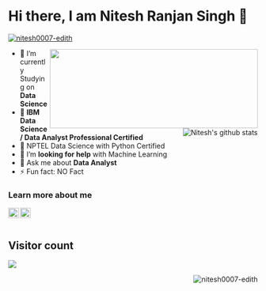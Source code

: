 # Hi there, I am Nitesh Ranjan Singh 👋
<p align="left"> <a href="https://github.com/ryo-ma/github-profile-trophy"><img src="https://github-profile-trophy.vercel.app/?username=nitesh0007-edith&theme=onedark
" alt="nitesh0007-edith" /></a> </p>
<img align="right" width="420" height="160" src="https://github-readme-stats.anuraghazra1.vercel.app/api/top-langs/?username=nitesh0007-edith&layout=compact&theme=radical" />
</a>
<a href="https://github.com/nitesh0007-edith">
  <img align="right" src="https://github-readme-stats.anuraghazra1.vercel.app/api?username=nitesh0007-edith&show_icons=true&include_all_commits=true&theme=radical" alt="Nitesh's github stats" />
</a>

- 🔭 I’m currently Studying on **Data Science** 
- 🌱 **IBM Data Science/ Data Analyst Professional Certified**
- 👯 NPTEL Data Science with Python Certified
- 🤔 I’m **looking for help** with Machine Learning
- 💬 Ask me about  **Data Analyst**
- ⚡ Fun fact: NO Fact

### Learn more about me
<a href="https://www.instagram.com/__anutesh__/">
  <img align="left" alt="nitesh | Instagram" width="21px" src="https://raw.githubusercontent.com/Swetabhsuman8/Swetabhsuman8/master/files/iconfinder_1_Instagram_colored_svg_1_5296765.png" />
</a>
<a href="https://www.linkedin.com/in/nitesh0007/">
  <img align="left" alt="nitesh | LinkedIn" width="21px" src="https://raw.githubusercontent.com/Swetabhsuman8/Swetabhsuman8/master/files/iconfinder_1_Linkedin_unofficial_colored_svg_5296501.png" />
</a><br><br>

## Visitor count
<p align="left"> 
  <img src="https://profile-counter.glitch.me/nitesh0007-edith/count.svg" />
</p>

<p><img align="right" src="https://github-readme-streak-stats.herokuapp.com/?user=nitesh0007-edith&theme=onedark" alt="nitesh0007-edith" /></p>


</div>
